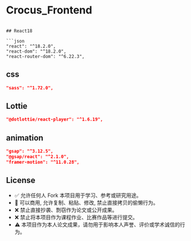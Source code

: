 # Crocus_Frontend

```

## React18

```json
"react": "^18.2.0",
"react-dom": "^18.2.0",
"react-router-dom": "^6.22.3",
```

## css 
```json
"sass": "^1.72.0",
```

## Lottie
```json
"@dotlottie/react-player": "^1.6.19",
```

## animation
```json
"gsap": "^3.12.5",
"@gsap/react": "^2.1.0",
"framer-motion": "^11.0.28",
```

##  License

- ✅ 允许任何人 Fork 本项目用于学习、参考或研究用途。
- 📌 可以商用, 允许复制、粘贴、修改, 禁止直接拷贝的偷懒行为。
- ❌ 禁止直接抄袭、剽窃作为论文或公开成果。
- ❌ 禁止将本项目作为课程作业、比赛作品等进行提交。
- ⚠️ 本项目作为本人论文成果，请勿用于影响本人声誉、评价或学术诚信的行为。



